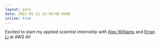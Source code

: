 ```yaml
---
layout: post
date: 2023-05-22 15:59:00-0400
inline: true
---
```


Excited to start my applied scientist internship with [Alex Williams](https://acwio.github.io/) and [Erran Li](http://www.cs.columbia.edu/~lierranli/) at AWS AI!
